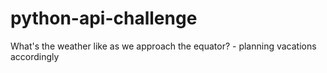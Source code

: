# python-api-challenge
What's the weather like as we approach the equator? - planning vacations accordingly
